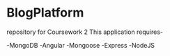 # BlogPlatform
repository for Coursework 2
This application requires-

-MongoDB
-Angular
-Mongoose
-Express
-NodeJS
